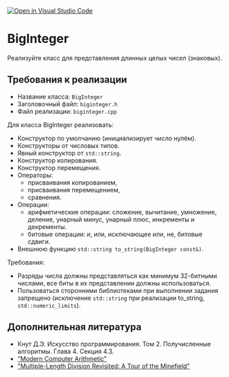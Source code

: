 [![Open in Visual Studio Code](https://classroom.github.com/assets/open-in-vscode-f059dc9a6f8d3a56e377f745f24479a46679e63a5d9fe6f495e02850cd0d8118.svg)](https://classroom.github.com/online_ide?assignment_repo_id=7259646&assignment_repo_type=AssignmentRepo)
# BigInteger
Реализуйте класс для представления длинных целых чисел (знаковых).

## Требования к реализации
* Название класса: `BigInteger`
* Заголовочный файл: `biginteger.h`
* Файл реализации: `biginteger.cpp`

Для класса BigInteger реализовать:
* Конструктор по умолчанию (инициализирует число нулём).
* Конструкторы от числовых типов.
* Явный конструктор от `std::string`.
* Конструктор копирования.
* Конструктор перемещения.
* Операторы:
  * присваивания копированием,
  * присваивания перемещением,
  * сравнения.
* Операции:
  * арифметические операции: сложение, вычитание, умножение, деление, унарный минус, унарный плюс, инкременты и декременты.
  * битовые операции: и, или, исключающее или, не, битовые сдвиги.
* Внешнюю функцию `std::string to_string(BigInteger const&)`.

Требования:
* Разряды числа должны представляться как минимум 32-битными числами, все биты в их представлении должны использоваться.
* Пользоваться сторонними библиотеками при выполнении задания запрещено (исключение `std::string` при реализации to_string, `std::numeric_limits`).

## Дополнительная литература
* Кнут Д.Э. Искусство программирования. Том 2. Получисленные алгоритмы. Глава 4. Секция 4.3.
* ["Modern Computer Arithmetic"](https://members.loria.fr/PZimmermann/mca/mca-0.5.pdf)
* ["Multiple-Length Division Revisited: A Tour of the Minefield"](https://surface.syr.edu/cgi/viewcontent.cgi?article=1162&context=eecs_techreports) 

